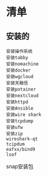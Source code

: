 # 清单
## 安装的
```
安装操作系统
安装tabby
安装nomachine 
安装docker
安装wgcloud
安装天融信
安装potainer
安装nextcloud
安装httpd 
安装Ansible 
安装wire shark
安装tcpdump
安装ufw
安装zip
wireshark-qt
tcipdum
eafxx/bind9
lsof
```



snap安装包

